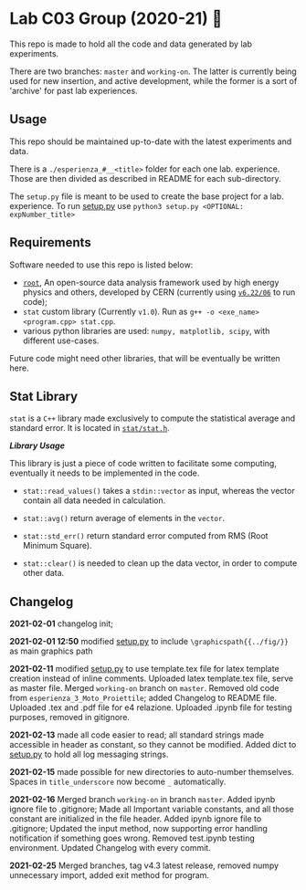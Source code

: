 # Lab C03 Group (2020-21) :rocket:

This repo is made to hold all the code and data generated by lab experiments.

There are two branches: `master` and `working-on`. The latter is currently being used
for new insertion, and active development, while the former is a sort of 'archive' for
past lab experiences.

## Usage

This repo should be maintained up-to-date with the latest experiments and data.

There is a `./esperienza_#__<title>` folder for each one lab. experience. Those are 
then divided as described in README for each sub-directory. 

The `setup.py` file is meant to be used to create the base project for a lab. 
experience. To run [setup.py](setup.py) use `python3 setup.py <OPTIONAL: expNumber_title>`

## Requirements

Software needed to use this repo is listed below:

- [`root`](https://github.com/root-project/root), An open-source data analysis framework
used by high energy physics and others, developed by CERN 
(currently using [`v6.22/06`](https://github.com/root-project/root/tree/v6-22-06) to run code);
- `stat` custom library (Currently `v1.0`). Run as `g++ -o <exe_name> <program.cpp> stat.cpp`.
- various python libraries are used: `numpy, matplotlib, scipy`, with different use-cases.
<!-- - `numpy` Python library is only needed in order for the [setup.py](setup.py) program to work.  -->

Future code might need other libraries, that will be eventually be written here.

## Stat Library

`stat` is a `C++` library made exclusively to compute the statistical average and standard
error. It is located in [`stat/stat.h`](stat/stat.h).

***Library Usage***

This library is just a piece of code written to facilitate some computing, eventually 
it needs to be implemented in the code.

* `stat::read_values()` takes a `stdin::vector` as input, whereas the vector contain all 
data needed in calculation.

* `stat::avg()` return average of elements in the `vector`.

* `stat::std_err()` return standard error computed from RMS (Root Minimum Square).

* `stat::clear()` is needed to clean up the data vector, in order to compute other data. 

Changelog
---------
**2021-02-01** changelog init;

**2021-02-01 12:50** modified [setup.py](setup.py) to include `\graphicspath{{../fig/}}` 
as main graphics path

**2021-02-11** modified [setup.py](setup.py) to use template.tex file for latex template 
creation instead of inline comments. Uploaded latex template.tex file, serve as master file. 
Merged `working-on` branch on `master`. Removed old code from `esperienza_3_Moto_Proiettile`; 
added Changelog to README file. Uploaded .tex and .pdf file for e4 relazione.
Uploaded .ipynb file for testing purposes, removed in gitignore.

**2021-02-13** made all code easier to read; all standard strings made accessible in header 
as constant, so they cannot be modified. Added dict to [setup.py](setup.py) to hold all log
messaging strings.

**2021-02-15** made possible for new directories to auto-number themselves. Spaces in 
`title_underscore` now become `_` automatically. 

**2021-02-16** Merged branch `working-on` in branch `master`. Added ipynb ignore file 
to .gitignore; Made all Important variable constants, and all those constant are initialized
 in the file header. Added ipynb ignore file to .gitignore;
Updated the input method, now supporting error handling notification if something goes wrong.
Removed test.ipynb testing environment.
Updated Changelog with every commit.

**2021-02-25** Merged branches, tag v4.3 latest release, removed numpy unnecessary import, 
added exit method for program.
